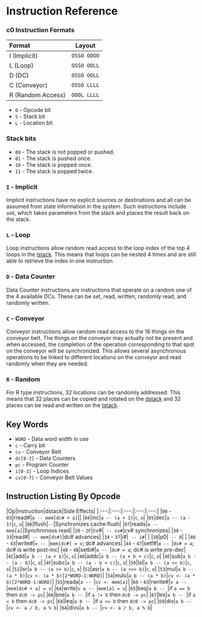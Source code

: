 # Instruction Reference

### c0 Instruction Formats

| Format | Layout |
|:------ |:------:|
|I (Implicit)|`OSSO OOOO`|
|L (Loop)|`OSSO OOLL`|
|D (DC)|`OSSO OOLL`|
|C (Conveyor)|`OSSO LLLL`|
|R (Random Access)|`OOOL LLLL`|

 - `O` - Opcode bit
 - `S` - Stack bit
 - `L` - Location bit

### Stack bits
- `00` - The stack is not popped or pushed.
- `01` - The stack is pushed once.
- `10` - The stack is popped once.
- `11` - The stack is popped twice.

### `I` - Implicit
Implicit instructions have no explicit sources or destinations and all can be assumed from state information in the system. Such instructions include `add`, which takes parameters from the stack and places the result back on the stack.

### `L` - Loop
Loop instructions allow random read access to the loop index of the top 4 loops in the [lstack](architecture/lstack.md). This means that loops can be nested 4 times and are still able to retrieve the index in one instruction.

### `D` - Data Counter
Data Counter instructions are instructions that operate on a random one of the 4 available DCs. These can be set, read, written, randomly read, and randomly written.

### `C` - Conveyor
Conveyor instructions allow random read access to the 16 things on the conveyor belt. The things on the conveyor may actually not be present and when accessed, the completion of the operation corresponding to that spot on the conveyor will be synchronized. This allows several asynchronous operations to be linked to different locations on the conveyor and read randomly when they are needed.

### `R` - Random
For R type instructions, 32 locations can be randomly addressed. This means that 32 places can be copied and rotated on the [dstack](architecture/dstack.md) and 32 places can be read and written on the [tstack](architecture/tstack.md).

## Key Words
- `WORD` - Data word width in use
- `c` - Carry bit
- `cv` - Conveyor Belt
- `dc[0-3]` - Data Counters
- `pc` - Program Counter
- `i[0-3]` - Loop Indices
- `cv[0-7]` - Conveyor Belt Values

## Instruction Listing By Opcode

|Op|Instruction|dstack|Side Effects|
|:---:|:---:|:---:|:---:|:---:|
|`00` - `03`|rread#|`a -- mem[dc# + a]`||
|`04`|inc|`a -- (a + 1)`|`c`, `o`|
|`05`|dec|`a -- (a - 1)`|`c`, `o`|
|`06`|flush|` -- `|Synchronizes cache flush|
|`07`|reads|`a -- mem[a]`|Synchronous read|
|`20` - `2F`|cv#|` -- cv#`|cv# synchronizes|
|`30` - `33`|read#|` -- mem[dc#]`|dc# advances|
|`34` - `37`|i#|` -- i#`| |
|`38`|p0|` -- 0`| |
|`40` - `43`|write#|`v -- `|`mem[dc#] = v`; dc# advances|
|`44` - `47`|setf#|`a -- `|`dc# = a`; dc# is write post-inc|
|`48` - `4B`|setb#|`a -- `|`dc# = a`; dc# is write pre-dec|
|`4C`|add|`a b -- (a + b)`|`c`, `o`|
|`4D`|addc|`a b -- (a + b + c)`|`c`, `o`|
|`4E`|sub|`a b -- (a - b)`|`c`, `o`|
|`4F`|subc|`a b -- (a - b + c)`|`c`, `o`|
|`50`|lsl|`a b -- (a << b)`|`c`, `o`|
|`51`|lsr|`a b -- (a >> b)`|`c`, `o`|
|`52`|asr|`a b -- (a >>> b)`|`c`, `o`|
|`53`|mul|`a b -- (a * b)`|`cv <- (a * b)[2*WORD-1:WORD]`|
|`54`|mulu|`a b -- (a * b)`|`cv <- (a * b)[2*WORD-1:WORD]`|
|`55`|reada|`a -- `|`cv <- mem[a]`|
|`60` - `63`|rwrite#|`v a -- `|`mem[dc# + a] = v`|
|`64`|write|`v a -- `|`mem[a] = v`|
|`65`|beq|`a b -- `|if `a == b` then `dc0 -> pc`|
|`66`|bne|`a b -- `|if `a != b` then `dc0 -> pc`|
|`67`|les|`a b -- `|if `a < b` then `dc0 -> pc`|
|`68`|leq|`a b -- `|if `a <= b` then `dc0 -> pc`|
|`69`|div|`a b -- `|`cv <- a / b, a % b`|
|`6A`|divu|`a b -- `|`cv <- a / b, a % b`|
